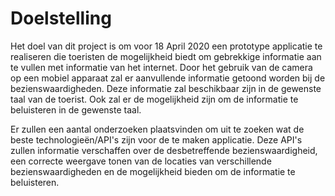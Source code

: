 # Doelstelling

Het doel van dit project is om voor 18 April 2020 een prototype applicatie te realiseren die toeristen de mogelijkheid biedt om gebrekkige informatie aan te vullen met informatie van het internet. Door het gebruik van de camera op een mobiel apparaat zal er aanvullende informatie getoond worden bij de bezienswaardigheden. Deze informatie zal beschikbaar zijn in de gewenste taal van de toerist. Ook zal er de mogelijkheid zijn om de informatie te beluisteren in de gewenste taal.

Er zullen een aantal onderzoeken plaatsvinden om uit te zoeken wat de beste technologieën/API's zijn voor de te maken applicatie.
Deze API's zullen informatie verschaffen over de desbetreffende bezienswaardigheid, een correcte weergave tonen van de locaties van verschillende bezienswaardigheden en de mogelijkheid bieden om de informatie te beluisteren.
